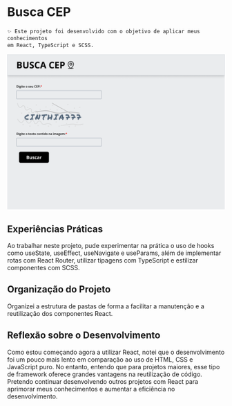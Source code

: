 # Busca CEP
``` 
✨ Este projeto foi desenvolvido com o objetivo de aplicar meus conhecimentos 
em React, TypeScript e SCSS.
``` 

![Ruan Narici](./src/assets/preview.png)

## Experiências Práticas
Ao trabalhar neste projeto, pude experimentar na prática o uso de hooks como useState, useEffect, useNavigate e useParams, além de implementar rotas com React Router, utilizar tipagens com TypeScript e estilizar componentes com SCSS.

## Organização do Projeto
Organizei a estrutura de pastas de forma a facilitar a manutenção e a reutilização dos componentes React.

## Reflexão sobre o Desenvolvimento
Como estou começando agora a utilizar React, notei que o desenvolvimento foi um pouco mais lento em comparação ao uso de HTML, CSS e JavaScript puro. No entanto, entendo que para projetos maiores, esse tipo de framework oferece grandes vantagens na reutilização de código. Pretendo continuar desenvolvendo outros projetos com React para aprimorar meus conhecimentos e aumentar a eficiência no desenvolvimento.